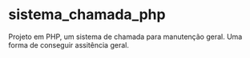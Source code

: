 # sistema_chamada_php
Projeto em PHP, um sistema de chamada para manutenção geral. Uma forma de conseguir assitência geral.
